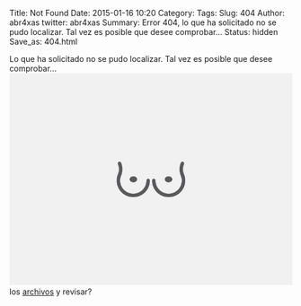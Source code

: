 Title: Not Found
Date: 2015-01-16 10:20
Category: 
Tags:
Slug: 404
Author: abr4xas
twitter: abr4xas
Summary: Error 404, lo que ha solicitado no se pudo localizar. Tal vez es posible que desee comprobar...
Status: hidden
Save_as: 404.html

Lo que ha solicitado no se pudo localizar. Tal vez es posible que desee comprobar...
![Alt Text](/images/b00bs.jpg)
los [archivos](/archives.html) y revisar?